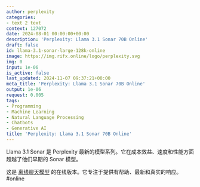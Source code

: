 ```yaml
---
author: perplexity
categories:
- text 2 text
context: 127072
date: 2024-08-01 00:00:00+00:00
description: 'Perplexity: Llama 3.1 Sonar 70B Online'
draft: false
id: llama-3.1-sonar-large-128k-online
image: https://img.rifx.online/logo/perplexity.svg
img: 0
input: 1e-06
is_active: false
last_updated: 2024-11-07 09:37:21+00:00
meta_title: 'Perplexity: Llama 3.1 Sonar 70B Online'
output: 1e-06
request: 0.005
tags:
- Programming
- Machine Learning
- Natural Language Processing
- Chatbots
- Generative AI
title: 'Perplexity: Llama 3.1 Sonar 70B Online'
---
```







Llama 3.1 Sonar 是 Perplexity 最新的模型系列。它在成本效益、速度和性能方面超越了他们早期的 Sonar 模型。

这是 [离线聊天模型](/perplexity/llama-3.1-sonar-large-128k-chat) 的在线版本。它专注于提供有帮助、最新和真实的响应。 #online

